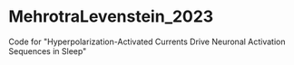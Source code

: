 # MehrotraLevenstein_2023

Code for "Hyperpolarization-Activated Currents Drive Neuronal Activation Sequences in Sleep"

